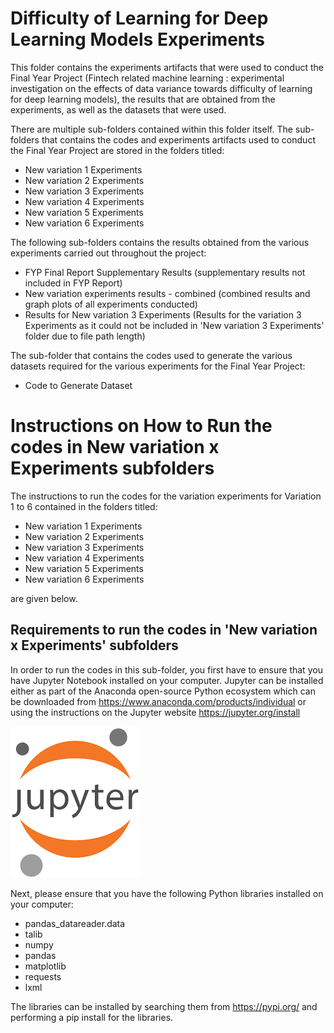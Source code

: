 # Difficulty of Learning for Deep Learning Models Experiments

This folder contains the experiments artifacts that were used to conduct the Final Year Project (Fintech related machine learning : experimental investigation on the effects of data variance towards difficulty of learning for deep learning models), the results that are obtained from the experiments, as well as the datasets that were used. 

There are multiple sub-folders contained within this folder itself. The sub-folders that contains the codes and experiments artifacts used to conduct the Final Year Project are stored in the folders titled:

- New variation 1 Experiments
- New variation 2 Experiments
- New variation 3 Experiments
- New variation 4 Experiments
- New variation 5 Experiments
- New variation 6 Experiments

The following sub-folders contains the results obtained from the various experiments carried out throughout the project:

- FYP Final Report Supplementary Results (supplementary results not included in FYP Report)
- New variation experiments results - combined (combined results and graph plots of all experiments conducted)
- Results for New variation 3 Experiments (Results for the variation 3 Experiments as it could not be included in 'New variation 3 Experiments' folder due to file path length)

The sub-folder that contains the codes used to generate the various datasets required for the various experiments for the Final Year Project:

- Code to Generate Dataset



# Instructions on How to Run the codes in New variation x Experiments subfolders

The instructions to run the codes for the variation experiments for Variation 1 to 6 contained in the folders titled:

- New variation 1 Experiments
- New variation 2 Experiments
- New variation 3 Experiments
- New variation 4 Experiments
- New variation 5 Experiments
- New variation 6 Experiments

are given below.

## Requirements to run the codes in 'New variation x Experiments' subfolders

In order to run the codes in this sub-folder, you first have to ensure that you have Jupyter Notebook installed on your computer. Jupyter can be installed either as part of the 
Anaconda open-source Python ecosystem which can be downloaded from https://www.anaconda.com/products/individual or using the instructions on the Jupyter website 
https://jupyter.org/install

![Image of poster](https://github.com/ShearmanChua/Difficulty-in-Deep-Learning/blob/main/images/jupyter.png)


Next, please ensure that you have the following Python libraries installed on your computer:

- pandas_datareader.data
- talib
- numpy
- pandas
- matplotlib
- requests
- lxml

The libraries can be installed by searching them from https://pypi.org/ and performing a pip install for the libraries.
